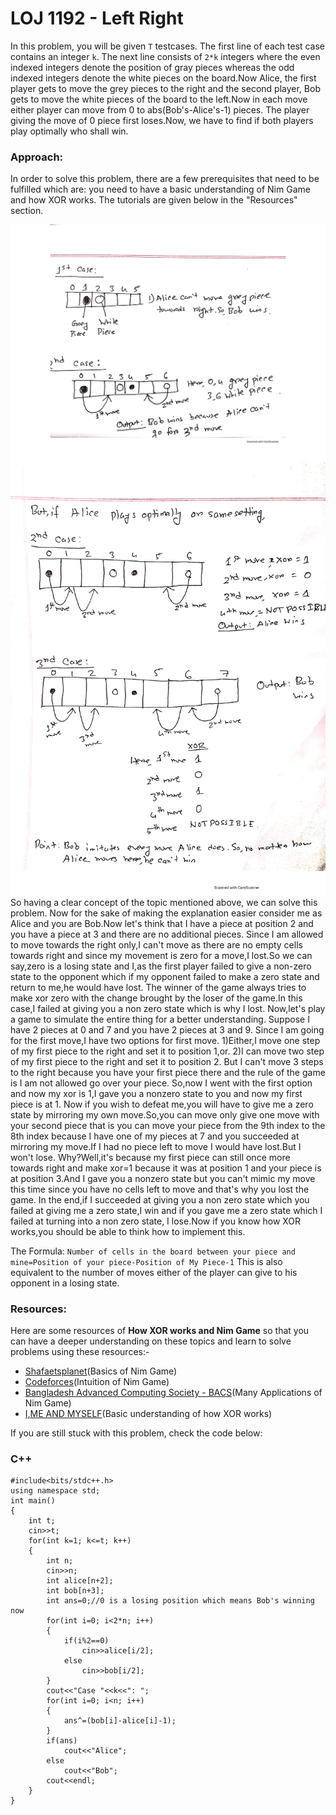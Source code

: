 # LOJ 1192 - Left Right

In this problem, you will be given `T` testcases. The first line of each test case contains an integer `k`. The next line consists of `2*k` integers where the even indexed integers denote the position of gray pieces whereas the odd indexed integers denote the white pieces on the board.Now Alice, the first player gets to move the grey pieces to the right and the second player, Bob gets to move the white pieces of the board to the left.Now in each move either player can move from 0 to abs(Bob's-Alice's-1) pieces.
The player giving the move of 0 piece first loses.Now, we have to find if both players play optimally who shall win.


### Approach:
In order to solve this problem, there are a few prerequisites that need to be fulfilled which are: you need to have a basic understanding of Nim Game and how XOR works. The tutorials are given below in the "Resources" section.

![img](1192/1192-1.png)
![img](1192/1192-2.png)
So having a clear concept of the topic mentioned above, we can solve this problem.
Now for the sake of making the explanation easier consider me as Alice and you are Bob.Now let's think that I have a piece at position 2 and you have a piece at 3 and there are  no additional pieces.
Since I am allowed to move towards the right only,I can't move as there are no empty cells towards right and since my movement is zero for a move,I lost.So we can say,zero is a losing state and I,as the first player failed to give a non-zero state to the opponent which if my opponent failed to make a zero state and return to me,he would have lost.
The winner of the game always tries to make xor zero with the change brought by the loser of the game.In this case,I failed at giving you a non zero state which is why I lost.
Now,let's play a game to simulate the entire thing for a better understanding.
Suppose I have 2 pieces at 0 and 7 and you have 2 pieces at 3 and 9.
Since I am going for the first move,I have two options for first move.
1)Either,I move one step of my first piece to the right and set it to position 1,or.
2)I can move two step of my first piece to the right and set it to position 2.
But I can't move 3 steps to the right because you have your first piece there and the rule of the game is I am not allowed go over your piece.
So,now I went with the first option and now my xor is 1,I gave you a nonzero state to you and now my first piece is at 1. Now if you wish to defeat me,you will have to give me a zero state by mirroring my own move.So,you can move only give one move with your second piece that is you can move your piece from the 9th index to the 8th index because I have one of my pieces at 7 and you succeeded at mirroring my move.If I had no piece left to move I would have lost.But I won't lose. Why?Well,it's because my first piece can still once more towards right and make xor=1 because it was at position 1 and your piece is at position 3.And I gave you a nonzero state but you can't mimic my move this time since you have no cells left to move and that's why you lost the game.
In the end,if I succeeded at giving you a  non zero state which you failed at giving me a zero state,I win and if you gave me a zero state which I failed at turning into a non zero state, I lose.Now if you know how XOR works,you should be able to think how to implement this.

The Formula:
```Number of cells in the board between your piece and mine=Position of your piece-Position of My Piece-1```
This is also equivalent to the number of moves either of the player can give to his opponent in a losing state.

### Resources:
Here are some resources of **How XOR works and Nim Game** so that you can have a deeper understanding on these topics and learn to solve problems using these resources:-

- [Shafaetsplanet](http://www.shafaetsplanet.com/?p=2608)(Basics of Nim Game)
- [Codeforces](https://codeforces.com/blog/entry/66040)(Intuition of Nim Game)
- [Bangladesh Advanced Computing Society - BACS](https://www.youtube.com/watch?v=2GoUYpQlAUY&t=9419s)(Many Applications of Nim Game)
- [I,ME AND MYSELF](http://zobayer.blogspot.com/2009/12/bitwise-operations-in-cc-part-1.html)(Basic understanding of how XOR works)

If you are still stuck with this problem, check the code below:

### C++
```
#include<bits/stdc++.h>
using namespace std;
int main()
{
    int t;
    cin>>t;
    for(int k=1; k<=t; k++)
    {
        int n;
        cin>>n;
        int alice[n+2];
        int bob[n+3];
        int ans=0;//0 is a losing position which means Bob's winning now
        for(int i=0; i<2*n; i++)
        {
            if(i%2==0)
                cin>>alice[i/2];
            else
                cin>>bob[i/2];
        }
        cout<<"Case "<<k<<": ";
        for(int i=0; i<n; i++)
        {
            ans^=(bob[i]-alice[i]-1);
        }
        if(ans)
            cout<<"Alice";
        else
            cout<<"Bob";
        cout<<endl;
    }
}
```
